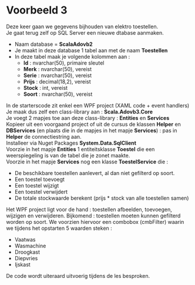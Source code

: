 # Voorbeeld 3  

Deze keer gaan we gegevens bijhouden van elektro toestellen.  
Je gaat terug zelf op SQL Server een nieuwe dtabase aanmaken.  
  
  * Naam database = **ScalaAdovb2**  
  * Je maakt in deze database 1 tabel aan met de naam **Toestellen**  
  * In deze tabel maak je volgende kolommen aan :   
    * **Id** : nvarchar(50), primaire sleutel  
    * **Merk** : nvarchar(50), vereist  
    * **Serie** : nvarchar(50), vereist  
    * **Prijs** : decimal(18,2), vereist  
    * **Stock** : int, vereist  
    * **Soort** : nvarchar(50), vereist  
  
In de starterscode zit enkel een WPF project (XAML code + event handlers)  
Je maak dus zelf een class-library aan : **Scala.Adovb3.Core**  
Je voegt 2 mapjes toe aan deze class-library : **Entities** en **Services**  
Kopieer uit een voorgaand project of uit de cursus de klassen **Helper** en **DBServices** (en plaats die in de mapjes in het mapje **Services**) : pas in **Helper** de connectiestring aan.  
Installeer via Nuget Packages **System.Data.SqlClient**  
Voorzie in het mapje **Entities** 1 entiteitsklasse **Toestel** die een weerspiegeling is van de tabel die je zonet maakte.  
Voorzie in het mapje **Services** nog een klasse **ToestelService** die :  
  * De beschikbare toestellen aanlevert, al dan niet gefilterd op soort.  
  * Een toestel toevoegt  
  * Een toestel wijzigt  
  * Een toestel verwijdert  
  * De totale stockwaarde berekent (prijs * stock van alle toestellen samen)  
  
Het WPF project ligt voor de hand : toestellen afbeelden, toevoegen, wijzigen en verwijderen.
Bijkomend : toestellen moeten kunnen gefilterd worden op soort. We voorzien hiervoor een combobox (cmbFilter) waarin we tijdens het opstarten 5 waarden steken :
  * Vaatwas  
  * Wasmachine  
  * Droogkast  
  * Diepvries  
  * Ijskast  
  
De code wordt uiteraard uitvoerig tijdens de les besproken.  
